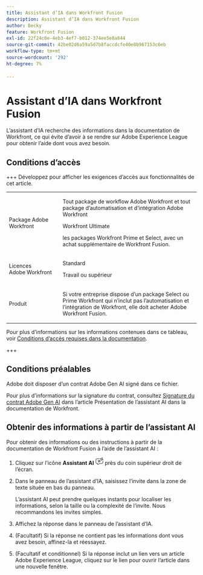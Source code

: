 ```yaml
---
title: Assistant d’IA dans Workfront Fusion
description: Assistant d’IA dans Workfront Fusion
author: Becky
feature: Workfront Fusion
exl-id: 22f24c0e-4eb3-4ef7-b012-374ee5e8a844
source-git-commit: 42be02d6a59a5d7b8faccdcfe40e8b967153c6eb
workflow-type: tm+mt
source-wordcount: '292'
ht-degree: 7%

---
```


# Assistant d’IA dans Workfront Fusion

L’assistant d’IA recherche des informations dans la documentation de Workfront, ce qui évite d’avoir à se rendre sur Adobe Experience League pour obtenir l’aide dont vous avez besoin.

## Conditions d’accès

+++ Développez pour afficher les exigences d’accès aux fonctionnalités de cet article.

<table style="table-layout:auto">
 <col> 
 <col> 
 <tbody> 
  <tr> 
   <td role="rowheader">Package Adobe Workfront</td> 
   <td> <p>Tout package de workflow Adobe Workfront et tout package d’automatisation et d’intégration Adobe Workfront</p><p>Workfront Ultimate</p><p>les packages Workfront Prime et Select, avec un achat supplémentaire de Workfront Fusion.</p> </td> 
  </tr> 
  <tr data-mc-conditions=""> 
   <td role="rowheader">Licences Adobe Workfront</td> 
   <td> <p>Standard</p><p>Travail ou supérieur</p> </td> 
  </tr> 
  <tr> 
   <td role="rowheader">Produit</td> 
   <td>
   <p>Si votre entreprise dispose d’un package Select ou Prime Workfront qui n’inclut pas l’automatisation et l’intégration de Workfront, elle doit acheter Adobe Workfront Fusion.</li></ul>
   </td> 
  </tr>
 </tbody> 
</table>

Pour plus d’informations sur les informations contenues dans ce tableau, voir [Conditions d’accès requises dans la documentation](/help/workfront-fusion/references/licenses-and-roles/access-level-requirements-in-documentation.md).

+++

## Conditions préalables

Adobe doit disposer d’un contrat Adobe Gen AI signé dans ce fichier.

Pour plus d’informations sur la signature du contrat, consultez [Signature du contrat Adobe Gen AI](https://experienceleague.adobe.com/fr/docs/workfront/using/basics/ai-assistant/ai-assistant-overview#sign-the-adobe-gen-ai-agreement) dans l’article Présentation de l’assistant AI dans la documentation de Workfront.

## Obtenir des informations à partir de l’assistant AI

Pour obtenir des informations ou des instructions à partir de la documentation de Workfront Fusion à l’aide de l’assistant AI :

1. Cliquez sur l’icône **Assistant AI** ![icône de l’assistant AI](assets/ai-assistant-icon.png) près du coin supérieur droit de l’écran.
1. Dans le panneau de l’assistant d’IA, saisissez l’invite dans la zone de texte située en bas du panneau.

   L’assistant AI peut prendre quelques instants pour localiser les informations, selon la taille ou la complexité de l’invite. Nous recommandons les invites simples.

1. Affichez la réponse dans le panneau de l’assistant d’IA.
1. (Facultatif) Si la réponse ne contient pas les informations dont vous avez besoin, affinez-la et réessayez.
1. (Facultatif et conditionnel) Si la réponse inclut un lien vers un article Adobe Experience League, cliquez sur le lien pour ouvrir l’article dans une nouvelle fenêtre.

